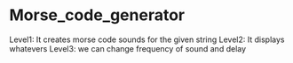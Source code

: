 # Morse_code_generator
Level1:
It creates morse code sounds for the given string 
Level2:
It displays whatevers
Level3:
we can change frequency of sound and delay
